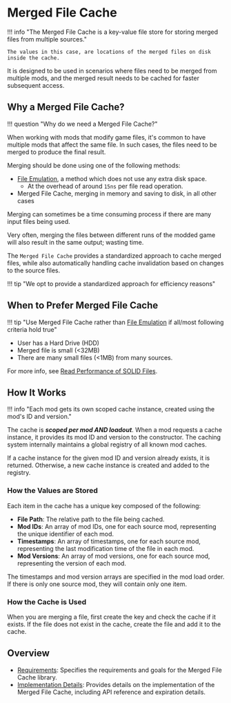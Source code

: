 # Merged File Cache

!!! info "The Merged File Cache is a key-value file store for storing merged files from multiple sources."

    The values in this case, are locations of the merged files on disk inside the cache.

It is designed to be used in scenarios where files need to be merged from multiple mods, and the
merged result needs to be cached for faster subsequent access.

## Why a Merged File Cache?

!!! question "Why do we need a Merged File Cache?"

When working with mods that modify game files, it's common to have multiple mods that affect the
same file. In such cases, the files need to be merged to produce the final result.

Merging should be done using one of the following methods:

- [File Emulation][file-emulation], a method which does not use any extra disk space.
    - At the overhead of around `15ns` per file read operation.
- Merged File Cache, merging in memory and saving to disk, in all other cases

Merging can sometimes be a time consuming process if there are many input files being used.

Very often, merging the files between different runs of the modded game will also
result in the same output; wasting time.

The `Merged File Cache` provides a standardized approach to cache merged files, while also
automatically handling cache invalidation based on changes to the source files.

!!! tip "We opt to provide a standardized approach for efficiency reasons"

## When to Prefer Merged File Cache

!!! tip "Use Merged File Cache rather than [File Emulation][file-emulation] if all/most following criteria hold true"

- User has a Hard Drive (HDD)
- Merged file is small (<32MB)
- There are many small files (<1MB) from many sources.

For more info, see [Read Performance of SOLID Files][read-perf-solid-files].

## How It Works

!!! info "Each mod gets its own scoped cache instance, created using the mod's ID and version."

The cache is ***scoped per mod AND loadout***. When a mod requests a cache instance, it provides its
mod ID and version to the constructor. The caching system internally maintains a global registry of
all known mod caches.

If a cache instance for the given mod ID and version already exists, it is returned. Otherwise, a
new cache instance is created and added to the registry.

### How the Values are Stored

Each item in the cache has a unique key composed of the following:

- **File Path**: The relative path to the file being cached.
- **Mod IDs**: An array of mod IDs, one for each source mod, representing the unique identifier of each mod.
- **Timestamps**: An array of timestamps, one for each source mod, representing the last modification time of the file in each mod.
- **Mod Versions**: An array of mod versions, one for each source mod, representing the version of each mod.

The timestamps and mod version arrays are specified in the mod load order. If there is only
one source mod, they will contain only one item.

### How the Cache is Used

When you are merging a file, first create the key and check the cache if it exists.
If the file does not exist in the cache, create the file and add it to the cache.

## Overview

- [Requirements](Requirements.md): Specifies the requirements and goals for the Merged File Cache library.
- [Implementation Details](Implementation-Details.md): Provides details on the implementation of the Merged File Cache, including API reference and expiration details.

[file-emulation]: ../../Essentials/File-Emulation-Framework/About.md
[read-perf-solid-files]: ../../Essentials/File-Emulation-Framework/Read-Performance.md